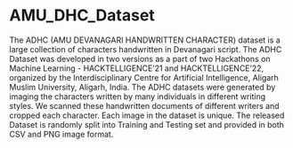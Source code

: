 # AMU_DHC_Dataset
The ADHC (AMU DEVANAGARI HANDWRITTEN CHARACTER) dataset is a large collection of characters
handwritten in Devanagari script.
The ADHC Dataset was developed in two versions as a part of two Hackathons on 
Machine Learning - HACKTELLIGENCE’21 and HACKTELLIGENCE’22, organized by the Interdisciplinary Centre 
for Artificial Intelligence, Aligarh Muslim University, Aligarh, India. 
The ADHC datasets were generated by imaging the characters written by many individuals in different writing styles. 
We scanned these handwritten documents of different writers and cropped each character. Each image in the dataset 
is unique. 
The released Dataset is randomly split into Training and Testing set and provided in both CSV and PNG 
image format.
